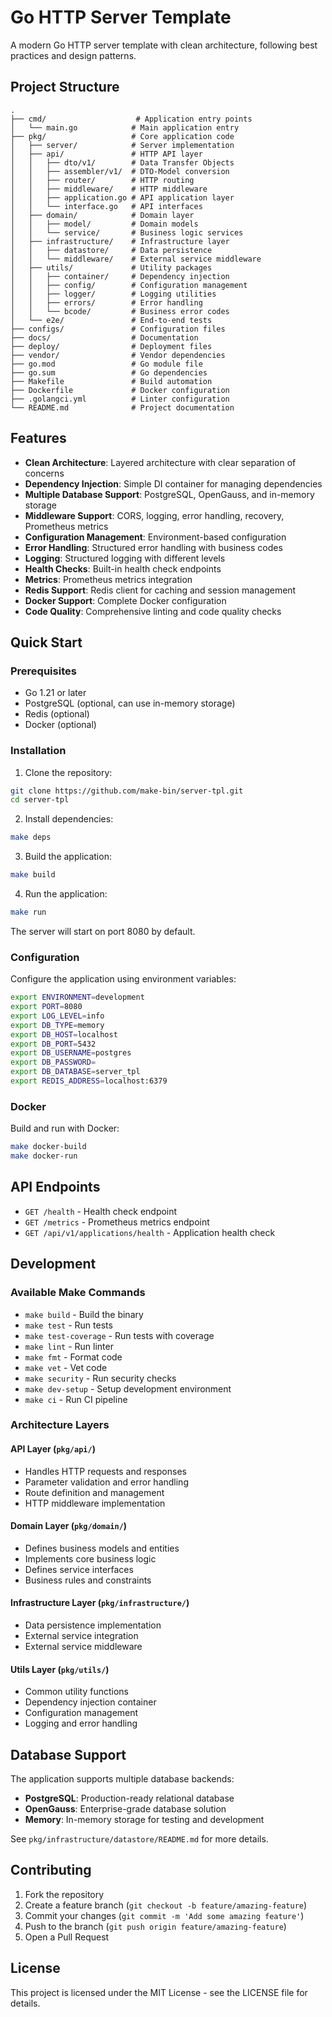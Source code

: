 # Go HTTP Server Template

A modern Go HTTP server template with clean architecture, following best practices and design patterns.

## Project Structure

```
.
├── cmd/                    # Application entry points
│   └── main.go            # Main application entry
├── pkg/                   # Core application code
│   ├── server/            # Server implementation
│   ├── api/               # HTTP API layer
│   │   ├── dto/v1/        # Data Transfer Objects
│   │   ├── assembler/v1/  # DTO-Model conversion
│   │   ├── router/        # HTTP routing
│   │   ├── middleware/    # HTTP middleware
│   │   ├── application.go # API application layer
│   │   └── interface.go   # API interfaces
│   ├── domain/            # Domain layer
│   │   ├── model/         # Domain models
│   │   └── service/       # Business logic services
│   ├── infrastructure/    # Infrastructure layer
│   │   ├── datastore/     # Data persistence
│   │   └── middleware/    # External service middleware
│   ├── utils/             # Utility packages
│   │   ├── container/     # Dependency injection
│   │   ├── config/        # Configuration management
│   │   ├── logger/        # Logging utilities
│   │   ├── errors/        # Error handling
│   │   └── bcode/         # Business error codes
│   └── e2e/               # End-to-end tests
├── configs/               # Configuration files
├── docs/                  # Documentation
├── deploy/                # Deployment files
├── vendor/                # Vendor dependencies
├── go.mod                 # Go module file
├── go.sum                 # Go dependencies
├── Makefile               # Build automation
├── Dockerfile             # Docker configuration
├── .golangci.yml          # Linter configuration
└── README.md              # Project documentation
```

## Features

- **Clean Architecture**: Layered architecture with clear separation of concerns
- **Dependency Injection**: Simple DI container for managing dependencies
- **Multiple Database Support**: PostgreSQL, OpenGauss, and in-memory storage
- **Middleware Support**: CORS, logging, error handling, recovery, Prometheus metrics
- **Configuration Management**: Environment-based configuration
- **Error Handling**: Structured error handling with business codes
- **Logging**: Structured logging with different levels
- **Health Checks**: Built-in health check endpoints
- **Metrics**: Prometheus metrics integration
- **Redis Support**: Redis client for caching and session management
- **Docker Support**: Complete Docker configuration
- **Code Quality**: Comprehensive linting and code quality checks

## Quick Start

### Prerequisites

- Go 1.21 or later
- PostgreSQL (optional, can use in-memory storage)
- Redis (optional)
- Docker (optional)

### Installation

1. Clone the repository:
```bash
git clone https://github.com/make-bin/server-tpl.git
cd server-tpl
```

2. Install dependencies:
```bash
make deps
```

3. Build the application:
```bash
make build
```

4. Run the application:
```bash
make run
```

The server will start on port 8080 by default.

### Configuration

Configure the application using environment variables:

```bash
export ENVIRONMENT=development
export PORT=8080
export LOG_LEVEL=info
export DB_TYPE=memory
export DB_HOST=localhost
export DB_PORT=5432
export DB_USERNAME=postgres
export DB_PASSWORD=
export DB_DATABASE=server_tpl
export REDIS_ADDRESS=localhost:6379
```

### Docker

Build and run with Docker:

```bash
make docker-build
make docker-run
```

## API Endpoints

- `GET /health` - Health check endpoint
- `GET /metrics` - Prometheus metrics endpoint
- `GET /api/v1/applications/health` - Application health check

## Development

### Available Make Commands

- `make build` - Build the binary
- `make test` - Run tests
- `make test-coverage` - Run tests with coverage
- `make lint` - Run linter
- `make fmt` - Format code
- `make vet` - Vet code
- `make security` - Run security checks
- `make dev-setup` - Setup development environment
- `make ci` - Run CI pipeline

### Architecture Layers

#### API Layer (`pkg/api/`)
- Handles HTTP requests and responses
- Parameter validation and error handling
- Route definition and management
- HTTP middleware implementation

#### Domain Layer (`pkg/domain/`)
- Defines business models and entities
- Implements core business logic
- Defines service interfaces
- Business rules and constraints

#### Infrastructure Layer (`pkg/infrastructure/`)
- Data persistence implementation
- External service integration
- External service middleware

#### Utils Layer (`pkg/utils/`)
- Common utility functions
- Dependency injection container
- Configuration management
- Logging and error handling

## Database Support

The application supports multiple database backends:

- **PostgreSQL**: Production-ready relational database
- **OpenGauss**: Enterprise-grade database solution
- **Memory**: In-memory storage for testing and development

See `pkg/infrastructure/datastore/README.md` for more details.

## Contributing

1. Fork the repository
2. Create a feature branch (`git checkout -b feature/amazing-feature`)
3. Commit your changes (`git commit -m 'Add some amazing feature'`)
4. Push to the branch (`git push origin feature/amazing-feature`)
5. Open a Pull Request

## License

This project is licensed under the MIT License - see the LICENSE file for details.
